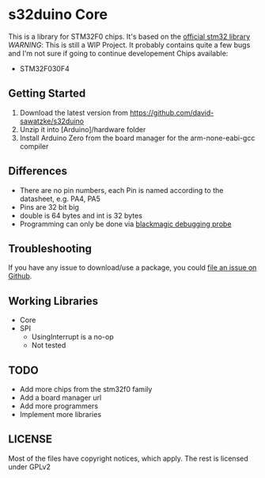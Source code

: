 # s32duino Core

This is a library for STM32F0 chips. It's based on the [official stm32 library](https://github.com/stm32duino/Arduino_Core_STM32)
*WARNING*: This is still a WIP Project. It probably contains quite a few bugs and I'm not sure if going to continue developement
Chips available:

- STM32F030F4

## Getting Started

1. Download the latest version from https://github.com/david-sawatzke/s32duino
2. Unzip it into [Arduino]/hardware folder
3. Install Arduino Zero from the board manager for the arm-none-eabi-gcc compiler

## Differences

- There are no pin numbers, each Pin is named according to the datasheet, e.g. PA4, PA5
- Pins are 32 bit big
- double is 64 bytes and int is 32 bytes
- Programming can only be done via [blackmagic debugging probe](https://github.com/blacksphere/blackmagic)

## Troubleshooting

If you have any issue to download/use a package, you could [file an issue on Github](https://github.com/david-sawatzke/s32duino/issues/new).

## Working Libraries
- Core
- SPI
  - UsingInterrupt is a no-op
  - Not tested

## TODO

- Add more chips from the stm32f0 family
- Add a board manager url
- Add more programmers
- Implement more libraries

## LICENSE
Most of the files have copyright notices, which apply. The rest is licensed under GPLv2

